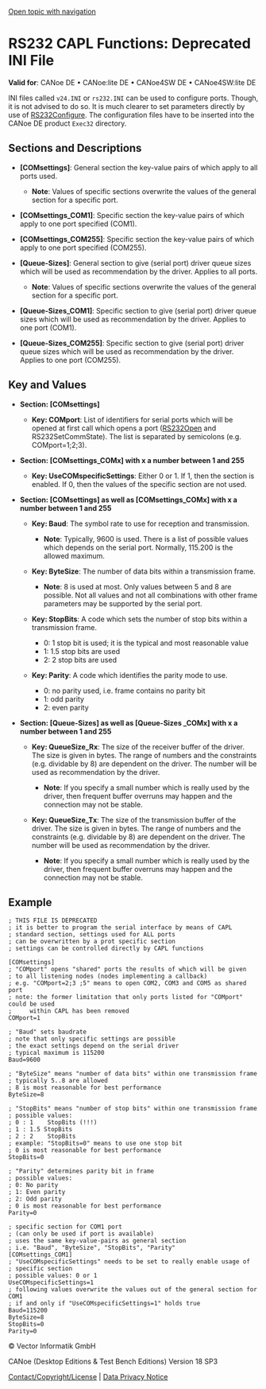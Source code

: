 [Open topic with navigation](../../../../CANoeDEFamily.htm#Topics/CAPLFunctions/RS232/CAPLfunctionsRS232DeprecatedIniFiles.md)

# RS232 CAPL Functions: Deprecated INI File

**Valid for**: CANoe DE • CANoe:lite DE • CANoe4SW DE • CANoe4SW:lite DE

INI files called `v24.INI` or `rs232.INI` can be used to configure ports. Though, it is not advised to do so. It is much clearer to set parameters directly by use of [RS232Configure](Functions/CAPLfunctionRS232Configure.md). The configuration files have to be inserted into the CANoe DE product `Exec32` directory.

## Sections and Descriptions

- **[COMsettings]**: General section the key-value pairs of which apply to all ports used.
  - **Note**: Values of specific sections overwrite the values of the general section for a specific port.

- **[COMsettings_COM1]**: Specific section the key-value pairs of which apply to one port specified (COM1).

- **[COMsettings_COM255]**: Specific section the key-value pairs of which apply to one port specified (COM255).

- **[Queue-Sizes]**: General section to give (serial port) driver queue sizes which will be used as recommendation by the driver. Applies to all ports.
  - **Note**: Values of specific sections overwrite the values of the general section for a specific port.

- **[Queue-Sizes_COM1]**: Specific section to give (serial port) driver queue sizes which will be used as recommendation by the driver. Applies to one port (COM1).

- **[Queue-Sizes_COM255]**: Specific section to give (serial port) driver queue sizes which will be used as recommendation by the driver. Applies to one port (COM255).

## Key and Values

- **Section: [COMsettings]**
  - **Key: COMport**: List of identifiers for serial ports which will be opened at first call which opens a port ([RS232Open](Functions/CAPLfunctionRS232Open.md) and RS232SetCommState). The list is separated by semicolons (e.g. COMport=1;2;3).

- **Section: [COMsettings_COMx] with x a number between 1 and 255**
  - **Key: UseCOMspecificSettings**: Either 0 or 1. If 1, then the section is enabled. If 0, then the values of the specific section are not used.

- **Section: [COMsettings] as well as [COMsettings_COMx] with x a number between 1 and 255**
  - **Key: Baud**: The symbol rate to use for reception and transmission.
    - **Note**: Typically, 9600 is used. There is a list of possible values which depends on the serial port. Normally, 115.200 is the allowed maximum.

  - **Key: ByteSize**: The number of data bits within a transmission frame.
    - **Note**: 8 is used at most. Only values between 5 and 8 are possible. Not all values and not all combinations with other frame parameters may be supported by the serial port.

  - **Key: StopBits**: A code which sets the number of stop bits within a transmission frame.
    - 0: 1 stop bit is used; it is the typical and most reasonable value
    - 1: 1.5 stop bits are used
    - 2: 2 stop bits are used

  - **Key: Parity**: A code which identifies the parity mode to use.
    - 0: no parity used, i.e. frame contains no parity bit
    - 1: odd parity
    - 2: even parity

- **Section: [Queue-Sizes] as well as [Queue-Sizes _COMx] with x a number between 1 and 255**
  - **Key: QueueSize_Rx**: The size of the receiver buffer of the driver. The size is given in bytes. The range of numbers and the constraints (e.g. dividable by 8) are dependent on the driver. The number will be used as recommendation by the driver.
    - **Note**: If you specify a small number which is really used by the driver, then frequent buffer overruns may happen and the connection may not be stable.

  - **Key: QueueSize_Tx**: The size of the transmission buffer of the driver. The size is given in bytes. The range of numbers and the constraints (e.g. dividable by 8) are dependent on the driver. The number will be used as recommendation by the driver.
    - **Note**: If you specify a small number which is really used by the driver, then frequent buffer overruns may happen and the connection may not be stable.

## Example

```plaintext
; THIS FILE IS DEPRECATED
; it is better to program the serial interface by means of CAPL
; standard section, settings used for ALL ports
; can be overwritten by a prot specific section
; settings can be controlled directly by CAPL functions

[COMsettings]
; "COMport" opens "shared" ports the results of which will be given
; to all listening nodes (nodes implementing a callback)
; e.g. "COMport=2;3 ;5" means to open COM2, COM3 and COM5 as shared port
; note: the former limitation that only ports listed for "COMport" could be used
;     within CAPL has been removed
COMport=1

; "Baud" sets baudrate
; note that only specific settings are possible
; the exact settings depend on the serial driver
; typical maximum is 115200
Baud=9600

; "ByteSize" means "number of data bits" within one transmission frame
; typically 5..8 are allowed
; 8 is most reasonable for best performance
ByteSize=8

; "StopBits" means "number of stop bits" within one transmission frame
; possible values:
; 0 : 1    StopBits (!!!)
; 1 : 1.5 StopBits
; 2 : 2    StopBits
; example: "StopBits=0" means to use one stop bit
; 0 is most reasonable for best performance
StopBits=0

; "Parity" determines parity bit in frame
; possible values:
; 0: No parity
; 1: Even parity
; 2: Odd parity
; 0 is most reasonable for best performance
Parity=0

; specific section for COM1 port
; (can only be used if port is available)
; uses the same key-value-pairs as general section
; i.e. "Baud", "ByteSize", "StopBits", "Parity"
[COMsettings_COM1]
; "UseCOMspecificSettings" needs to be set to really enable usage of
; specific section
; possible values: 0 or 1
UseCOMspecificSettings=1
; following values overwrite the values out of the general section for COM1
; if and only if "UseCOMspecificSettings=1" holds true
Baud=115200
ByteSize=8
StopBits=0
Parity=0
```

© Vector Informatik GmbH

CANoe (Desktop Editions & Test Bench Editions) Version 18 SP3

[Contact/Copyright/License](../../Shared/ContactCopyrightLicense.md) | [Data Privacy Notice](https://www.vector.com/int/en/company/get-info/privacy-policy/)